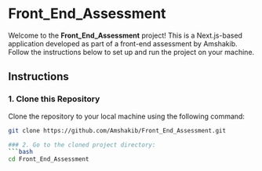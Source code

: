 # Front_End_Assessment

Welcome to the **Front_End_Assessment** project! This is a Next.js-based application developed as part of a front-end assessment by Amshakib. Follow the instructions below to set up and run the project on your machine.

## Instructions

### 1. Clone this Repository
Clone the repository to your local machine using the following command:
```bash
git clone https://github.com/Amshakib/Front_End_Assessment.git

### 2. Go to the cloned project directory:
```bash
cd Front_End_Assessment




